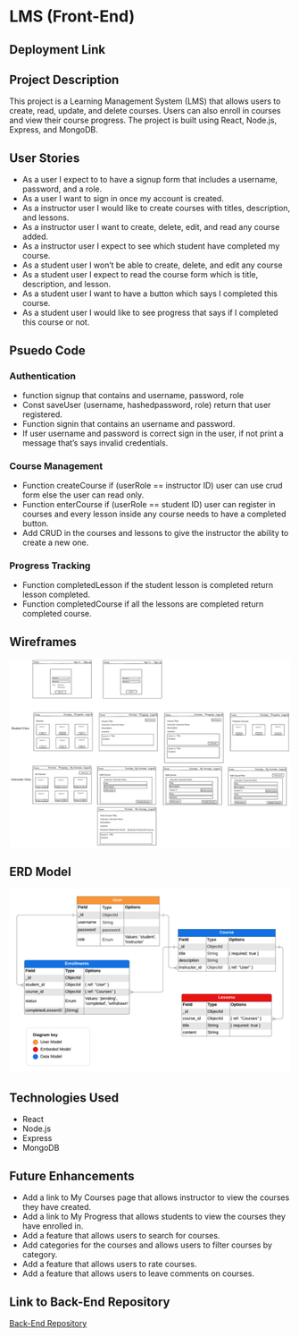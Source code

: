# LMS (Front-End)
## Deployment Link

## Project Description
This project is a Learning Management System (LMS) that allows users to create, read, update, and delete courses. Users can also enroll in courses and view their course progress. The project is built using React, Node.js, Express, and MongoDB.

## User Stories
- As a user I expect to to have a signup form that includes a username, password, and a role.
- As a user I want to sign in once my account is created.
- As a instructor user I would like to create courses with titles, description, and lessons.
- As a instructor user I want to create, delete, edit, and read any course added.
- As a instructor user I expect to see which student have completed my course.
- As a student user I won’t be able to create, delete, and edit any course
- As a student user I expect to read the course form which is title, description, and lesson.
- As a student user I want to have a button which says I completed this course.
- As a student user I would like to see progress that says if I completed this course or not.

## Psuedo Code
### Authentication
- function signup that contains and username, password, role
- Const saveUser (username, hashedpassword, role) return that user registered.
- Function signin that contains an username and password.
- If user username and password is correct sign in the user, if not print a message that’s says invalid credentials.

### Course Management
- Function createCourse if (userRole == instructor ID) user can use crud form else the user can read only.
- Function enterCourse if (userRole == student ID) user can register in courses and every lesson inside any course needs to have a completed button.
- Add CRUD in the courses and lessons to give the instructor the ability to create a new one.

### Progress Tracking
- Function completedLesson if the student lesson is completed return lesson completed.
- Function completedCourse if all the lessons are completed return completed course.

## Wireframes
![Wireframes](public/assets/Wireframes.png)

## ERD Model
![ERD Model](public/assets/ERD.png)

## Technologies Used
- React
- Node.js
- Express
- MongoDB

## Future Enhancements
- Add a link to My Courses page that allows instructor to view the courses they have created.
- Add a link to My Progress that allows students to view the courses they have enrolled in.
- Add a feature that allows users to search for courses.
- Add categories for the courses and allows users to filter courses by category.
- Add a feature that allows users to rate courses.
- Add a feature that allows users to leave comments on courses.

## Link to Back-End Repository
[Back-End Repository](https://github.com/yusufhj/LMS_back-end)

